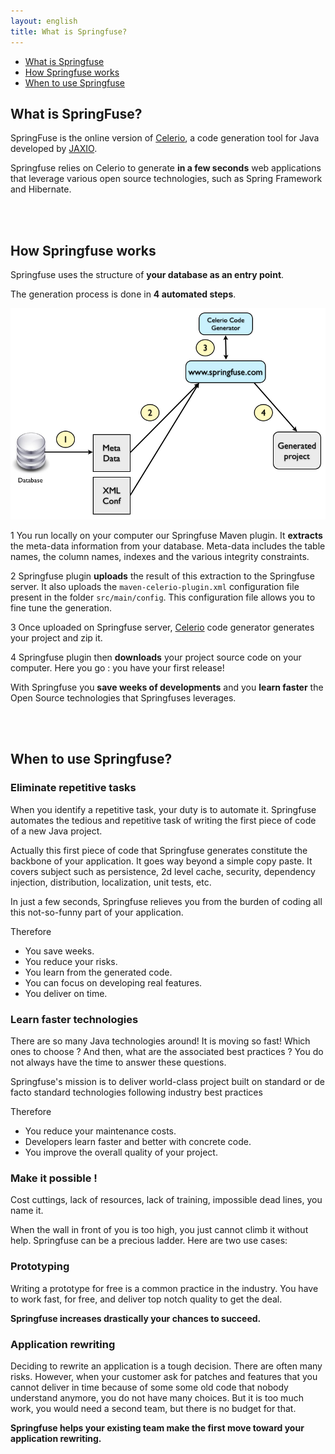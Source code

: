 ```yaml
---
layout: english
title: What is Springfuse? 
---
```


* [What is Springfuse](#what)
* [How Springfuse works](#how)
* [When to use Springfuse](#when)

<a name="what"></a>
## What is SpringFuse?

SpringFuse is the online version of <a href="http://www.jaxio.com/en/celerio.html">Celerio</a>, a code generation tool for Java developed by <a href="http://www.jaxio.com/en/">JAXIO</a>.

Springfuse relies on Celerio to generate __in a few seconds__ web applications that leverage various open source technologies, such as Spring Framework and Hibernate.

<a name="how"></a>
<br/><br/>
## How Springfuse works

Springfuse uses the structure of __your database as an entry point__.

The generation process is done in __4 automated steps__.

<img src="/images/springfuse/how-springfuse-works-2.png"/>

<span class="badge badge-info">1</span> You run locally on your computer our Springfuse Maven plugin.
It <strong>extracts</strong> the meta-data information from your database. Meta-data includes the table names, 
the column names, indexes and the various integrity constraints.

<span class="badge badge-info">2</span> Springfuse plugin <strong>uploads</strong> the result of this extraction to the Springfuse server. It also uploads
the `maven-celerio-plugin.xml` configuration file present in the folder `src/main/config`. This configuration file allows you to fine tune the generation.

<span class="badge badge-info">3</span> Once uploaded on Springfuse server, <a href="http://www.jaxio.com/en/celerio.html" target="_new">Celerio</a>
code generator generates your project and zip it.

<span class="badge badge-info">4</span> Springfuse plugin then <strong>downloads</strong> your project source code on your computer.
Here you go : you have your first release!

With Springfuse you <strong>save weeks of developments</strong> and you <strong>learn
faster</strong> the Open Source technologies that Springfuses leverages.

<a name="when"></a>
<br/><br/>
## When to use Springfuse?

### Eliminate repetitive tasks

When you identify a repetitive task, your duty is to automate it.
Springfuse automates the tedious and repetitive task of writing the first piece of code of a new Java project.

Actually this first piece of code that Springfuse generates constitute the backbone of your application. It goes way beyond a simple copy paste.
It covers subject such as persistence, 2d level cache, security, dependency injection, distribution, localization, unit tests, etc.

In just a few seconds, Springfuse relieves you from the burden of coding all this not-so-funny part of your application.

Therefore

* You save weeks.
* You reduce your risks.
* You learn from the generated code.
* You can focus on developing real features.
* You deliver on time.

### Learn faster technologies

There are so many Java technologies around! It is moving so fast!
Which ones to choose ? And then, what are the associated best practices ?
You do not always have the time to answer these questions.

Springfuse's mission is to deliver world-class project built on standard or de facto standard technologies following industry best practices

Therefore

* You reduce your maintenance costs.
* Developers learn faster and better with concrete code.
* You improve the overall quality of your project.

### Make it possible !

Cost cuttings, lack of resources, lack of training, impossible dead lines, you name it.

When the wall in front of you is too high, you just cannot climb it without help.
Springfuse can be a precious ladder. Here are two use cases:

### Prototyping

Writing a prototype for free is a common practice in the industry.
You have to work fast, for free, and deliver top notch quality to get the deal.

__Springfuse increases drastically your chances to succeed.__

### Application rewriting

Deciding to rewrite an application is a tough decision. 
There are often many risks.
However, when your customer ask for patches and features that you cannot deliver in time because of some some old code that nobody understand anymore, you do not have many choices. 
But it is too much work, you would need a second team, but there is no budget for that.

__Springfuse helps your existing team make the first move toward your application rewriting.__

